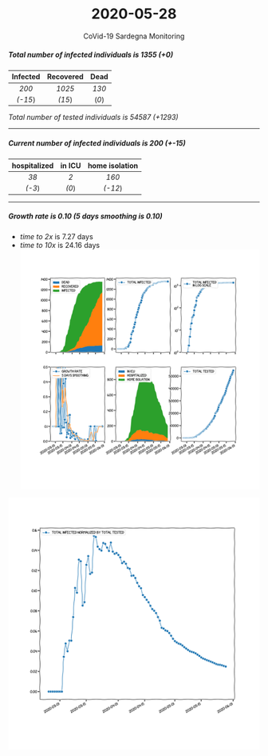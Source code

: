 <div align='center'>

# 2020-05-28
CoVid-19 Sardegna Monitoring
</div>

##### Total number of infected individuals is 1355 (+0)
Infected | Recovered | Dead
:---: | :---: | :---:
*200* | *1025* | *130*
*(-15*) | *(15*) | (*0*)

*Total number of tested individuals is 54587 (+1293)*
***
##### Current number of infected individuals is 200 (+-15)
hospitalized | in ICU | home isolation
:---: | :---: | :---:
*38* |*2* |*160*
*(-3*) |*(0*) |*(-12*)
***
##### Growth rate is 0.10 (5 days smoothing is 0.10)
- *time to 2x* is 7.27 days
- *time to 10x* is 24.16 days
![stats][stats]

![infected_normalized][infected_normalized]

[stats]: stats_Sardegna.png
[infected_normalized]: infected_normalized_Sardegna.png
